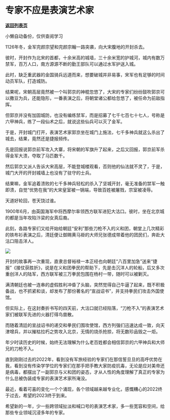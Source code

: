 # 专家不应是表演艺术家

[**返回列表页**](/gzh/政事堂2019)

小懒自动备份，仅供查阅学习

1126年冬，金军完颜宗望和完颜宗翰一路突袭，向大宋腹地的开封杀去。

彼时，开封作为北宋的首都，十余米高的城墙，三十余米宽的护城河，城内有数万禁军，百万人口，南方源源不断的勤王部队可以通过水军护送入城。

此时，缺乏重武器的金国骑兵远道而来，想要破城并非易事，宋军也有足够的时间动员军队，打造城防。  

结果呢，宋朝高层竟然被一个叫郭京的神棍忽悠了，大宋的专家们纷纷鼓吹郭京可以撒豆为兵，还能隐形，一番表演之后，将朝堂诸公都给忽悠了，被任命为前敌指挥。

但郭京并没有加固城防，也没有编练禁军，而是招募了七千七百七十七人，号称是六甲神兵，练了一段仙术之后，就说这些仙兵可以灭了金军。

于是，开封城门打开，表演艺术家郭京坐在城门上施法，七千多神兵就这么杀出了城去，结果，竟然还是捷报频传。

先是回报说郭京前军攻入大寨，将宋朝的军旗升了起来，之后又回报，郭京前军杀得金军大溃，夺取了马匹数千。

然后郭京又派人告诉大宋高层，不能登城楼观看，否则他的仙法就不灵了，于是，城门大开的开封城墙上也没有了驻守的士兵。  

结果嘛，金军追着溃败的七千多神兵轻松的杀入了坚城开封，毫无准备的禁军一触即溃，自觉“优势在我”的大宋皇室被一锅端，导致百姓被屠戮，宗室被凌辱。

天道好轮回，苍天饶过谁。

1900年6月，由英国海军中将西摩尔率领西方联军进犯大沽口。彼时，坐在北京城的都是当年攻陷汴梁的女真后裔。

此刻，各路专家们又给开始给朝廷“安利”那些刀枪不入的义和团，朝堂上几次精彩的铁布衫表演之后，清廷便让御赐黄马褂的大师兄张德成带着他的团民们，奔赴大沽口阻击洋人。

![](https://mmbiz.qpic.cn/mmbiz_jpg/rxhS23yu8cPib93D3cXthqvxDictNaWX8aH9gYC9VMSwmLTsbZV2LY5djQPIU0NqWQr2Jnhoh965wubicRArwg49Q/640?wx_fmt=jpeg)

开封的故事再一次重现，直隶总督裕禄一本正经也向朝廷“八百里加急”送来“捷报”《接仗获胜折》，说是在义和团拳民的帮助下，先是击沉洋人的轮船，后又多次重创洋人的陆军，西方联军被三万拳民包围在杨村一带，随时可以被剿灭。

满清朝廷也被一连串的虚假胜利冲昏了头脑，突然觉得自己牛逼了起来，既不积极备战，也不抓紧和谈，却发布了那份著名的“宣战诏书”，并支持拳民们攻击外国使馆。

但实际上，在这封奏折书写的四天前，大沽口就已经陷落，“刀枪不入”的表演艺术家们被联军先进的火器打得鸟兽散。

而随着清廷的宣战诏书的递交和拳民们围攻使馆，西方列强们迅速达成一致，向天津增兵，并以摧枯拉朽之势攻入北京，无情的烧杀抢掠，将无数珍品毁之一炬。

年少时读历史的时候，始终无法理解为什么老百姓都会相信郭京的六甲神兵和大师兄的刀枪不入。

直到刚刚过去的2022年，看到没有军旅经验的专家们在那信誓旦旦的高呼优势在我，看到没有传染学学位的专家们在那手把手教大家防疫抗毒，无论是应对美帝还是病毒，都摆出了一副郭京与义和团的姿态，才从人性的角度理解了真正的专家为什么总被伪装成专家的表演艺术家所淹没。

最近，看着可喜的变化一个个涌现，各个领域越来越专业化，感慨糟心的2022终于过去，希望的2023终于到来。

希望新的一年，少一些跨领域扯淡和喊口号的表演艺术家，多一些宽容和空间，给那些专业领域沉浸多年的专家。  

